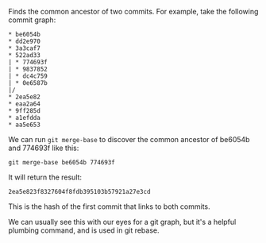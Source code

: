 Finds the common ancestor of two commits. For example, take the following commit graph:

	* be6054b
	* dd2e970
	* 3a3caf7
	* 522ad33
	| * 774693f
	| * 9837852
	| * dc4c759
	| * 0e6587b
	|/  
	* 2ea5e82
	* eaa2a64
	* 9ff285d
	* a1efdda
	* aa5e653

We can run `git merge-base` to discover the common ancestor of be6054b and 774693f like this:

	git merge-base be6054b 774693f

It will return the result:

	2ea5e823f8327604f8fdb395103b57921a27e3cd

This is the hash of the first commit that links to both commits.

We can usually see this with our eyes for a git graph, but it's a helpful plumbing command, and is used in git rebase.